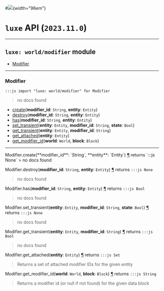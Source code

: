 #![](../../../../../../images/luxe-dark.svg){width="96em"}

# `luxe` API (`2023.11.0`)  


---

## `luxe: world/modifier` module

- [Modifier](#modifier)   

---

### Modifier
`:::js import "luxe: world/modifier" for Modifier`
> no docs found

- [create](#Modifier.create+2)(**modifier_id**: `String`, **entity**: `Entity`)
- [destroy](#Modifier.destroy+2)(**modifier_id**: `String`, **entity**: `Entity`)
- [has](#Modifier.has+2)(**modifier_id**: `String`, **entity**: `Entity`)
- [set_transient](#Modifier.set_transient+3)(**entity**: `Entity`, **modifier_id**: `String`, **state**: `Bool`)
- [get_transient](#Modifier.get_transient+2)(**entity**: `Entity`, **modifier_id**: `String`)
- [get_attached](#Modifier.get_attached)(**entity**: `Entity`)
- [get_modifier_id](#Modifier.get_modifier_id+2)(**world**: `World`, **block**: `Block`)

<hr/>
<endpoint module="luxe: world/modifier" class="Modifier" signature="create(modifier_id : String, entity : Entity)"></endpoint>
<signature id="Modifier.create+2">Modifier.create(**modifier_id**: `String`, **entity**: `Entity`)
<a class="headerlink" href="#Modifier.create+2" title="Permanent link">¶</a></signature>
<span class='api_ret'>returns</span> `:::js None`
> no docs found   

<endpoint module="luxe: world/modifier" class="Modifier" signature="destroy(modifier_id : String, entity : Entity)"></endpoint>
<signature id="Modifier.destroy+2">Modifier.destroy(**modifier_id**: `String`, **entity**: `Entity`)
<a class="headerlink" href="#Modifier.destroy+2" title="Permanent link">¶</a></signature>
<span class='api_ret'>returns</span> `:::js None`
> no docs found   

<endpoint module="luxe: world/modifier" class="Modifier" signature="has(modifier_id : String, entity : Entity)"></endpoint>
<signature id="Modifier.has+2">Modifier.has(**modifier_id**: `String`, **entity**: `Entity`)
<a class="headerlink" href="#Modifier.has+2" title="Permanent link">¶</a></signature>
<span class='api_ret'>returns</span> `:::js Bool`
> no docs found   

<endpoint module="luxe: world/modifier" class="Modifier" signature="set_transient(entity : Entity, modifier_id : String, state : Bool)"></endpoint>
<signature id="Modifier.set_transient+3">Modifier.set_transient(**entity**: `Entity`, **modifier_id**: `String`, **state**: `Bool`)
<a class="headerlink" href="#Modifier.set_transient+3" title="Permanent link">¶</a></signature>
<span class='api_ret'>returns</span> `:::js None`
> no docs found   

<endpoint module="luxe: world/modifier" class="Modifier" signature="get_transient(entity : Entity, modifier_id : String)"></endpoint>
<signature id="Modifier.get_transient+2">Modifier.get_transient(**entity**: `Entity`, **modifier_id**: `String`)
<a class="headerlink" href="#Modifier.get_transient+2" title="Permanent link">¶</a></signature>
<span class='api_ret'>returns</span> `:::js Bool`
> no docs found   

<endpoint module="luxe: world/modifier" class="Modifier" signature="get_attached(entity : Entity)"></endpoint>
<signature id="Modifier.get_attached">Modifier.get_attached(**entity**: `Entity`)
<a class="headerlink" href="#Modifier.get_attached" title="Permanent link">¶</a></signature>
<span class='api_ret'>returns</span> `:::js Set`
> Returns a set of attached modifier IDs for the given entity   

<endpoint module="luxe: world/modifier" class="Modifier" signature="get_modifier_id(world : World, block : Block)"></endpoint>
<signature id="Modifier.get_modifier_id+2">Modifier.get_modifier_id(**world**: `World`, **block**: `Block`)
<a class="headerlink" href="#Modifier.get_modifier_id+2" title="Permanent link">¶</a></signature>
<span class='api_ret'>returns</span> `:::js String`
> Returns a modifier id (or null if not found) for the given data block   

